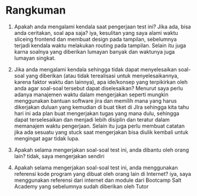 # Rangkuman
1. Apakah anda mengalami kendala saat pengerjaan test ini? Jika ada, bisa anda ceritakan, soal apa saja? iya, kesulitan yang saya alami waktu sliceing frontend dan membuat design pada tampilan, sebelumnya terjadi kendala waktu melakukan routing pada tampilan. Selain itu juga karna soalnya yang diberikan lumayan banyak dan waktunya juga lumayan singkat.

2. Jika anda mengalami kendala sehingga tidak dapat menyelesaikan soal-soal yang diberikan (atau tidak terealisasi untuk menyelesaikannya, karena faktor waktu dan lainnya), apa ide/konsep yang terpikirkan oleh anda agar soal-soal tersebut dapat diselesaikan? Menurut saya perlu adanya manajemen waktu dalam mengerjakan seperti mungkin menggunakan bantuan software jira dan memilih mana yang harus dikerjakan duluan yang kemudian di buat tiket di JIra sehingga kita tahu hari ini ada plan buat mengerjakan tugas yang mana dulu, sehingga dapat terselesaikan dan menjadi lebih disiplin dan teratur dalam memanajem waktu pengerjaan. Selain itu juga perlu membuat catatan jika ada sesuatu yang stuck saat mengerjakan bisa diulik kembali untuk mengingat agar tidak lupa. 

3. Apakah selama mengerjakan soal-soal test ini, anda dibantu oleh orang lain? tidak, saya mengerjakan sendiri

4. Apakah selama mengerjakan soal-soal test ini, anda menggunakan referensi kode program yang dibuat oleh orang lain di Internet? iya, saya menggunakan referensi dari internet dan module dari Bootcamp Salt Academy yang sebelumnya sudah diberikan oleh Tutor